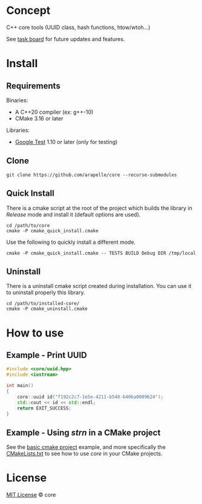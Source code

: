 # Concept #

C++ core tools (UUID class, hash functions, htow/wtoh...)

See [task board](https://app.gitkraken.com/glo/board/X0_o9z2bBQARuity) for future updates and features.

# Install #
## Requirements ##
Binaries:
- A C++20 compiler (ex: g++-10)
- CMake 3.16 or later

Libraries:
- [Google Test](https://github.com/google/googletest) 1.10 or later (only for testing)

## Clone

```
git clone https://github.com/arapelle/core --recurse-submodules
```

## Quick Install ##
There is a cmake script at the root of the project which builds the library in *Release* mode and install it (default options are used).
```
cd /path/to/core
cmake -P cmake_quick_install.cmake
```
Use the following to quickly install a different mode.
```
cmake -P cmake_quick_install.cmake -- TESTS BUILD Debug DIR /tmp/local
```

## Uninstall ##
There is a uninstall cmake script created during installation. You can use it to uninstall properly this library.
```
cd /path/to/installed-core/
cmake -P cmake_uninstall.cmake
```

# How to use
## Example - Print UUID
```c++
#include <core/uuid.hpp>
#include <iostream>

int main()
{
    core::uuid id("f192c2c7-1e5e-4211-b540-b40ba0009624");
    std::cout << id << std::endl;
    return EXIT_SUCCESS;
}

```

## Example - Using *strn* in a CMake project
See the [basic cmake project](https://github.com/arapelle/core/tree/master/example/basic_cmake_project) example, and more specifically the [CMakeLists.txt](https://github.com/arapelle/core/tree/master/example/basic_cmake_project/CMakeLists.txt) to see how to use *core* in your CMake projects.

# License

[MIT License](./LICENSE.md) © core
